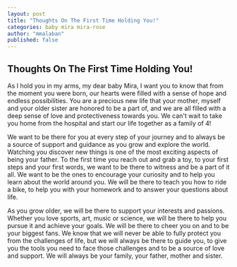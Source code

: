 ```yaml
---
layout: post
title: "Thoughts On The First Time Holding You!"
categories: baby mira mira-rose
author: "mmalaban"
published: false
---
```


<h2 class="post-headings">Thoughts On The First Time Holding You!</h2>

As I hold you in my arms, my dear baby Mira, I want you to know that from the moment you were born, our hearts were filled with a sense of hope and endless possibilities. You are a precious new life that your mother, myself and your older sister are honored to be a part of, and we are all filled with a deep sense of love and protectiveness towards you. We can't wait to take you home from the hospital and start our life together as a family of 4!

We want to be there for you at every step of your journey and to always be a source of support and guidance as you grow and explore the world. Watching you discover new things is one of the most exciting aspects of being your father. To the first time you reach out and grab a toy, to your first steps and your first words, we want to be there to witness and be a part of it all. We want to be the ones to encourage your curiosity and to help you learn about the world around you. We will be there to teach you how to ride a bike, to help you with your homework and to answer your questions about life.

As you grow older, we will be there to support your interests and passions. Whether you love sports, art, music or science, we will be there to help you pursue it and achieve your goals. We will be there to cheer you on and to be your biggest fans. We know that we will never be able to fully protect you from the challenges of life, but we will always be there to guide you, to give you the tools you need to face those challenges and to be a source of love and support. We will always be your family, your father, mother and sister.